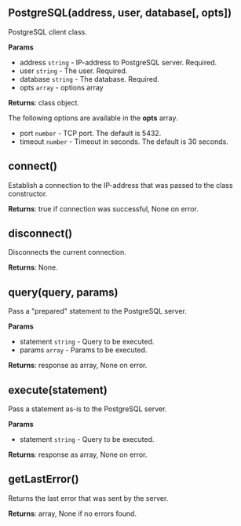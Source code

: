 ## PostgreSQL(address, user, database[, opts])
PostgreSQL client class.

**Params**

- address `string` - IP-address to PostgreSQL server. Required.
- user `string` - The user. Required.
- database `string` - The database. Required.
- opts `array` - options array

**Returns**: class object.

The following options are available in the **opts** array.

- port `number` - TCP port. The default is 5432.
- timeout `number` - Timeout in seconds. The default is 30 seconds.

## connect()
Establish a connection to the IP-address that was passed to the class constructor.

**Returns**: true if connection was successful, None on error.

## disconnect()
Disconnects the current connection.

**Returns**: None.

## query(query, params)
Pass a "prepared" statement to the PostgreSQL server.

**Params**

- statement `string` - Query to be executed.
- params `array` - Params to be executed.

**Returns**: response as array, None on error.

## execute(statement)
Pass a statement as-is to the PostgreSQL server.

**Params**

- statement `string` - Query to be executed.

**Returns**: response as array, None on error.

## getLastError()
Returns the last error that was sent by the server.

**Returns**: array, None if no errors found.
